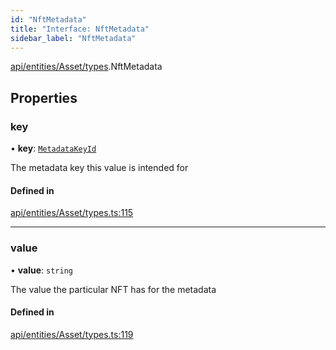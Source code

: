 ```yaml
---
id: "NftMetadata"
title: "Interface: NftMetadata"
sidebar_label: "NftMetadata"
---
```


[api/entities/Asset/types](../../../../../../modules/API/Entities/Asset/Types/Types.md).NftMetadata

## Properties

### key

• **key**: [`MetadataKeyId`](../../../../../../modules/API/Entities/Asset/Types/Types.md#metadatakeyid)

The metadata key this value is intended for

#### Defined in

[api/entities/Asset/types.ts:115](https://github.com/PolymeshAssociation/polymesh-sdk/blob/daafaa68f/src/api/entities/Asset/types.ts#L115)

___

### value

• **value**: `string`

The value the particular NFT has for the metadata

#### Defined in

[api/entities/Asset/types.ts:119](https://github.com/PolymeshAssociation/polymesh-sdk/blob/daafaa68f/src/api/entities/Asset/types.ts#L119)
